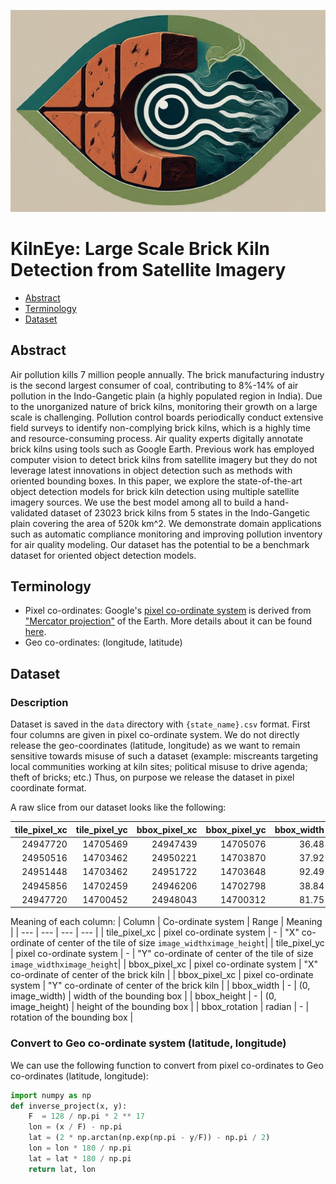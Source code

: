 ![](kilneye.png)

# KilnEye: Large Scale Brick Kiln Detection from Satellite Imagery

* [Abstract](#abstract)
* [Terminology](#terminology)
* [Dataset](#dataset)

## Abstract
Air pollution kills 7 million people annually. The brick manufacturing industry is the second largest consumer of coal, contributing to 8%-14% of air pollution in the Indo-Gangetic plain (a highly populated region in India). Due to the unorganized nature of brick kilns, monitoring their growth on a large scale is challenging. Pollution control boards periodically conduct extensive field surveys to identify non-complying brick kilns, which is a highly time and resource-consuming process. Air quality experts digitally annotate brick kilns using tools such as Google Earth. Previous work has employed computer vision to detect brick kilns from satellite imagery but they do not leverage latest innovations in object detection such as methods with oriented bounding boxes. In this paper, we explore the state-of-the-art object detection models for brick kiln detection using multiple satellite imagery sources. We use the best model among all to build a hand-validated dataset of 23023 brick kilns from 5 states in the Indo-Gangetic plain covering the area of 520k km^2. We demonstrate domain applications such as automatic compliance monitoring and improving pollution inventory for air quality modeling. Our dataset has the potential to be a benchmark dataset for oriented object detection models.

## Terminology
* Pixel co-ordinates: Google's [pixel co-ordinate system](https://developers.google.com/maps/documentation/javascript/coordinates) is derived from ["Mercator projection"](https://en.wikipedia.org/wiki/Mercator_projection) of the Earth. More details about it can be found [here](https://developers.google.com/maps/documentation/javascript/coordinates).
* Geo co-ordinates: (longitude, latitude)

## Dataset

### Description
Dataset is saved in the `data` directory with `{state_name}.csv` format. First four columns are given in pixel co-ordinate system. We do not directly release the geo-coordinates (latitude, longitude) as we want to remain sensitive towards misuse of such a dataset (example: miscreants targeting local communities working at kiln sites; political misuse to drive agenda; theft of bricks; etc.) Thus, on purpose we release the dataset in pixel coordinate format.

A raw slice from our dataset looks like the following:

|   tile_pixel_xc |   tile_pixel_yc |   bbox_pixel_xc |   bbox_pixel_yc |   bbox_width |   bbox_height |   bbox_rotation |
|----------------:|----------------:|----------------:|----------------:|-------------:|--------------:|----------------:|
|     24947720 |     14705469 |     24947439 |     14705076 |        36.48 |         80.04 |            0.52 |
|     24950516 |     14703462 |     24950221 |     14703870 |        37.92 |         87.12 |            0.44 |
|     24951448 |     14703462 |     24951722 |     14703648 |        92.49 |         38.95 |            1.47 |
|     24945856 |     14702459 |     24946206 |     14702798 |        38.84 |         80.47 |            0.17 |
|     24947720 |     14700452 |     24948043 |     14700312 |        81.75 |         39.15 |            0.89 |

Meaning of each column:
| Column | Co-ordinate system | Range | Meaning | 
| --- | --- | --- | --- | 
| tile_pixel_xc | pixel co-ordinate system | - | "X" co-ordinate of center of the tile of size `image_widthximage_height`|
| tile_pixel_yc | pixel co-ordinate system | - | "Y" co-ordinate of center of the tile of size `image_widthximage_height`|
| bbox_pixel_xc | pixel co-ordinate system | "X" co-ordinate of center of the brick kiln |
| bbox_pixel_xc | pixel co-ordinate system | "Y" co-ordinate of center of the brick kiln |
| bbox_width | - | (0, image_width) | width of the bounding box |
| bbox_height | - | (0, image_height) | height of the bounding box |
| bbox_rotation | radian | - | rotation of the bounding box |

### Convert to Geo co-ordinate system (latitude, longitude)

We can use the following function to convert from pixel co-ordinates to Geo co-ordinates (latitude, longitude):
```py
import numpy as np
def inverse_project(x, y):
    F  = 128 / np.pi * 2 ** 17
    lon = (x / F) - np.pi
    lat = (2 * np.arctan(np.exp(np.pi - y/F)) - np.pi / 2)
    lon = lon * 180 / np.pi
    lat = lat * 180 / np.pi
    return lat, lon
```
